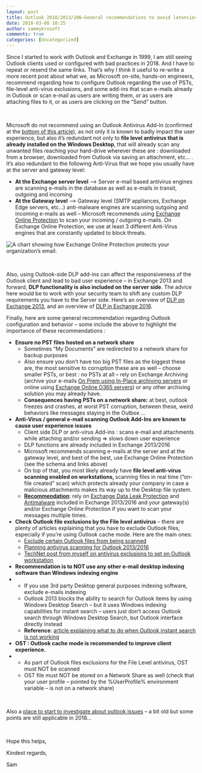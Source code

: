 ```yaml
---
layout: post
title: Outlook 2010/2013/206–General recommendations to avoid latencies, crashes, or general bad user experience
date: 2018-03-08 10:25
author: sammykrosoft
comments: true
categories: [Uncategorized]
---
```

Since I started to work with Outlook and Exchange in 1999, I am still seeing Outlook clients used or configured with bad practices in 2018. And I have to repeat or resend the same links. That’s why I think it useful to re-write a more recent post about what we, as Microsoft on-site, hands-on engineers, recommend regarding how to configure Outlook regarding the use of PSTs, file-level anti-virus exclusions, and some add-ins that scan e-mails already in Outlook or scan e-mail as users are writing them, or as users are attaching files to it, or as users are clicking on the “Send” button.

&nbsp;

Microsoft do not recommend using an Outlook Antivirus Add-In (confirmed at the <a href="https://technet.microsoft.com/en-us/library/dn769141.aspx">bottom of this article</a>), as not only it is known to badly impact the user experience, but also it’s redundant not only to <b>file level antivirus that is already installed on the Windows Desktop</b>, that will already scan any unwanted files reaching your hard-drive wherever these are : downloaded from a browser, downloaded from Outlook via saving an attachment, etc… . It’s also redundant to the following Anti-Virus that we hope you usually have at the server and gateway level:
<ul>
 	<li><b>At the Exchange server level</b> –&gt; Server e-mail based antivirus engines are scanning e-mails in the database as well as e-mails in transit, outgoing and incoming</li>
 	<li><b>At the Gateway level</b> –&gt; Gateway level (SMTP appliances, Exchange Edge servers, etc…) anti-malware engines are scanning outgoing and incoming e-mails as well – Microsoft recommends using <a href="https://products.office.com/en-ca/exchange/exchange-email-security-spam-protection">Exchange Online Protection</a> to scan your incoming / outgoing e-mails. On Exchange Online Protection, we use at least 3 different Anti-Virus engines that are constantly updated to block threats.</li>
</ul>
<img alt="A chart showing how Exchange Online Protection protects your organization’s email." src="https://c.s-microsoft.com/en-ca/CMSImages/Image_Security_Reliability_713x300.png?version=d542f29f-c17c-ccff-ff6d-184cc11c49c1" />

&nbsp;

Also, using Outlook-side DLP add-ins can affect the responsiveness of the Outlook client and lead to bad user experience – in Exchange 2013 and forward, <strong>DLP functionality is also included on the server side</strong>. The advice here would be to work with your security team to shift any custom DLP requirements you have to the Server side. Here’s an overview of <a href="https://blogs.technet.microsoft.com/exchange/2014/02/25/data-loss-prevention-in-exchange-just-got-better/">DLP on Exchange 2013</a>, and an overview of <a href="https://technet.microsoft.com/en-us/library/jj150527(v=exchg.160).aspx">DLP in Exchange 2016</a>.

Finally, here are some general recommendation regarding Outlook configuration and behavior – some include the above to highlight the importance of these recommendations :
<ul>
 	<li><strong>Ensure no PST files hosted on a network share</strong>
<ul>
 	<li>Sometimes “My Documents” are redirected to a network share for backup purposes</li>
 	<li>Also ensure you don’t have too big PST files as the biggest these are, the most sensitive to corruption these are as well – choose smaller PSTs, or best : no PSTs at all – rely on Exchange Archiving (archive your e-mails <a href="https://technet.microsoft.com/en-us/library/dd979800(v=exchg.160).aspx">On Prem using In-Place archiving servers</a> or online using <a href="https://products.office.com/en-ca/exchange/microsoft-exchange-online-archiving-email">Exchange Online O365 servers</a>) or any other archiving solution you may already have.</li>
 	<li><b>Consequences having PSTs on a network share:</b> at best, outlook freezes and crashes, at worst PST corruption, between these, weird behaviors like messages staying in the Outbox …</li>
</ul>
</li>
 	<li><strong>Anti-Virus / general e-mail scanning Outlook Add-Ins are known to cause user experience issues</strong>
<ul>
 	<li>Client side DLP or anti-virus Add-ins : scans e-mail and attachments while attaching and/or sending =&gt; slows down user experience</li>
 	<li>DLP functions are already included in Exchange 2013/2016</li>
 	<li>Microsoft recommends scanning e-mails at the server and at the gateway level, and best of the best, use Exchange Online Protection (see the schema and links above)</li>
 	<li>On top of that, you most likely already have <strong>file level anti-virus scanning enabled on workstations, </strong>scanning files in real time (“on-file created” scan) which protects already your company in case a malicious attachments makes its way up to the Desktop file system.</li>
 	<li><b><u>Recommendation</u></b>: rely on <a href="https://technet.microsoft.com/en-us/library/jj150527(v=exchg.160).aspx">Exchange Data Leak Protection</a> and <a href="https://technet.microsoft.com/en-us/library/jj150547(v=exchg.160).aspx">Antimalware</a> included in Exchange 2013/2016 and your gateway(s) and/or Exchange Online Protection if you want to scan your messages multiple times.</li>
</ul>
</li>
 	<li><strong>Check Outlook file exclusions by the File level antivirus</strong> – there are plenty of articles explaining that you have to exclude Outlook files, especially if you’re using Outlook cache mode. Here are the main ones:
<ul>
 	<li><a href="https://technet.microsoft.com/en-us/library/dn769141.aspx">Exclude certain Outlook files from being scanned</a></li>
 	<li><a href="https://technet.microsoft.com/en-us/library/dn769141.aspx">Planning antivirus scanning for Outlook 2013/2016</a></li>
 	<li><a href="https://blogs.technet.microsoft.com/samdrey/2014/06/20/outlook-antivirus-exclusions-reminder/">TechNet post from myself on antivirus exclusions to set on Outlook workstation</a></li>
</ul>
</li>
 	<li><strong>Recommendation is to NOT use any other e-mail desktop indexing software than Windows indexing engine</strong></li>
 	<li>
<ul>
 	<li>If you use 3rd party Desktop general purposes indexing software, exclude e-mails indexing</li>
 	<li>Outlook 2013 blocks the ability to search for Outlook items by using Windows Desktop Search – but it uses Windows indexing capabilities for instant search – users just don’t access Outlook search through Windows Desktop Search, but Outlook interface directly instead</li>
 	<li><strong>Reference</strong>: <a href="https://support.microsoft.com/en-ca/help/2769651/outlook-search-returns-no-matches-found">article explaining what to do when Outlook instant search is not working</a></li>
</ul>
</li>
 	<li><strong>OST : Outlook cache mode is recommended to improve client experience.</strong></li>
 	<li>
<ul>
 	<li>As part of Outlook files exclusions for the File Level antivirus, OST must NOT be scanned</li>
 	<li>OST file must NOT be stored on a Network Share as well (check that your user profile – pointed by the %UserProfile% environment variable – is not on a network share)</li>
</ul>
</li>
</ul>
&nbsp;

Also a <a href="https://blogs.technet.microsoft.com/samdrey/2012/10/10/outlook-20072010some-basic-advice-if-you-experience-odd-behaviour-startup-latencies-calendar-item-losses/">place to start to investigate about outlook issues</a> – a bit old but some points are still applicable in 2018…

&nbsp;

Hope this helps,

Kindest regards,

Sam
